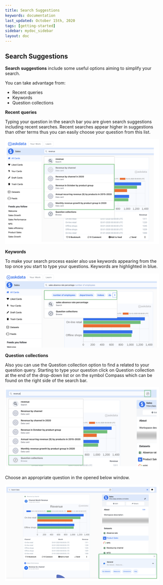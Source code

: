 ```yaml
---
title: Search Suggestions
keywords: documentation
last_updated: October 15th, 2020
tags: [getting-started]
sidebar: mydoc_sidebar
layout: doc
---
```


## Search Suggestions

**Search** **suggestions** include some useful options aiming to simplify your search. 

You can take advantage from:

 - Recent queries
 - Keywords
 - Question collections

**Recent** **queries**

Typing your question in the search bar you are given search suggestions including recent searches. Recent searches appear higher in suggestions than other terms thus you can easily choose your question from this list.

<img src="/media/user-guide/searchsug_1.png" class="image-doc p-3">

**Keywords**

To make your search process easier also use keywords appearing from the top once you start to type your questions. Keywords are highlighted in blue.

<img src="/media/user-guide/searchsug_2.png" class="image-doc p-3">

**Question** **collections**

Also you can use the Question collection option to find a related to your question query. 
Starting to type your question click on Question collection at the end of the drop-down list or  on the symbol Compass which can be found on the right side of the  search bar.

<img src="/media/user-guide/searchsug_3.png" class="image-doc p-3">

Choose an appropriate question in the opened below window.

<img src="/media/user-guide/searchsug_4.png" class="image-doc p-3">









